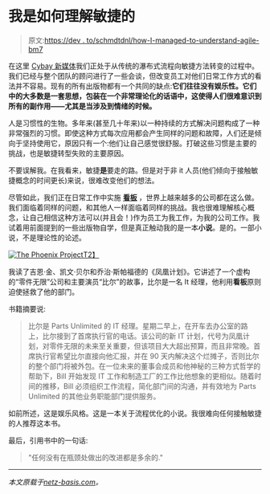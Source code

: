 # 我是如何理解敏捷的

> 原文:[https://dev . to/schmdtdnl/how-I-managed-to-understand-agile-bm7](https://dev.to/schmdtdnl/how-i-managed-to-understand-agile-bm7)

在这里 [Cybay 新媒体](http://www.cybay.de)我们正处于从传统的瀑布式流程向敏捷方法转变的过程中。我们已经与整个团队的顾问进行了一些会谈，但改变员工对他们日常工作方式的看法并不容易。现有的所有出版物都有一个共同的缺点:**它们往往没有娱乐性。它们中的大多数是一套思想，包装在一个非常理论化的话语中，这使得人们很难意识到所有的副作用——尤其是当涉及到情绪的时候。**

人是习惯性的生物。多年来(甚至几十年来)以一种持续的方式解决问题构成了一种非常强烈的习惯。即使这种方式每次应用都会产生同样的问题和故障，人们还是倾向于坚持使用它，原因只有一个:他们让自己感觉很舒服。打破这些习惯是主要的挑战，也是敏捷转型失败的主要原因。

不要误解我。在我看来，敏捷**是**要走的路。但是对于非 it 人员(他们倾向于接触敏捷概念的时间更长)来说，很难改变他们的想法。

尽管如此，我们正在日常工作中实施 **[看板](https://en.wikipedia.org/wiki/Kanban)** ，世界上越来越多的公司都在这么做。我们面临着同样的问题，和其他人一样面临着同样的挑战。我也很难理解核心概念，让自己相信这种方法可以(并且会！)作为员工为我工作，为我的公司工作。我试着用前面提到的一些出版物自学，但是真正触动我的是一本**小说**。是的。一部小说，不是理论性的论述。

[![The Phoenix Project](../Images/4437260799c452850cdf6aa7d55ae2f5.png "The Phoenix Project")T2】](https://res.cloudinary.com/practicaldev/image/fetch/s--SbwipMvj--/c_limit%2Cf_auto%2Cfl_progressive%2Cq_auto%2Cw_880/https://netz-basis.com/storage/manual-images/02-the-phoenix-project-cover.jpg)

我读了吉恩·金、凯文·贝尔和乔治·斯帕福德的《凤凰计划》。它讲述了一个虚构的“零件无限”公司和主要演员“比尔”的故事，比尔是一名 It 经理，他利用**看板**原则迫使拯救了他的部门。

书籍摘要说:

> 比尔是 Parts Unlimited 的 IT 经理。星期二早上，在开车去办公室的路上，比尔接到了首席执行官的电话。该公司的新 IT 计划，代号为凤凰计划，对零件无限的未来至关重要，但该项目大大超出预算，而且非常晚。首席执行官希望比尔直接向他汇报，并在 90 天内解决这个烂摊子，否则比尔的整个部门将被外包。在一位未来的董事会成员和他神秘的三种方式哲学的帮助下，Bill 开始发现 IT 工作和制造工厂的工作比他想象的更相似。随着时间的推移，Bill 必须组织工作流程，简化部门间的沟通，并有效地为 Parts Unlimited 的其他业务职能部门提供服务。

如前所述，这是娱乐风格。这是一本关于流程优化的小说。我很难向任何接触敏捷的人推荐这本书。

最后，引用书中的一句话:

> "任何没有在瓶颈处做出的改进都是多余的."

* * *

*本文原载于[netz-basis.com](https://netz-basis.com/blog/how-i-managed-to-understand-agile)。*